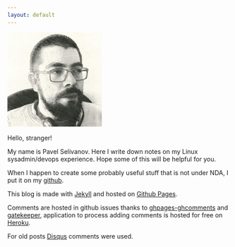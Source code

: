 ```yaml
---
layout: default
---
```

![photo](/cv/my_profile_picture_small.jpg)

Hello, stranger!

My name is Pavel Selivanov. Here I write down notes on my Linux sysadmin/devops experience. Hope some of this will be helpful for you.

When I happen to create some probably useful stuff that is not under NDA, I put it on my [github](https://github.com/selivan).

This blog is made with [Jekyll](https://jekyllrb.com/) and hosted on [Github Pages](https://pages.github.com/).

Comments are hosted in github issues thanks to [ghpages-ghcomments](http://downtothewire.io/ghpages-ghcomments/) and [gatekeeper](https://github.com/prose/gatekeeper), application to process adding comments is hosted for free on [Heroku](https://www.heroku.com/).

For old posts [Disqus](https://disqus.com/) comments were used.
